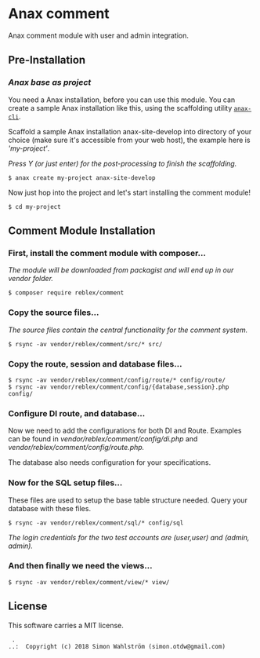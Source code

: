 Anax comment
==================================


Anax comment module with user and admin integration.



Pre-Installation
------------------

###  *Anax base as project*

You need a Anax installation, before you can use this module. You can create a sample Anax installation like this, using the scaffolding utility [`anax-cli`](https://github.com/canax/anax-cli).

Scaffold a sample Anax installation anax-site-develop into directory of your choice (make sure it's accessible from your web host), the example here is *'my-project'*.

*Press Y (or just enter) for the post-processing to finish the scaffolding.*

```
$ anax create my-project anax-site-develop
```

Now just hop into the project and let's start installing the comment module!

```
$ cd my-project
```


Comment Module Installation
------------------

### First, install the comment module with composer...

*The module will be downloaded from packagist and will end up in our *vendor* folder.*

```
$ composer require reblex/comment
```

### Copy the source files...

*The source files contain the central functionality for the comment system.*

```
$ rsync -av vendor/reblex/comment/src/* src/
```

### Copy the route, session and database files...

```
$ rsync -av vendor/reblex/comment/config/route/* config/route/
$ rsync -av vendor/reblex/comment/config/{database,session}.php config/
```

### Configure DI route, and database...

Now we need to add the configurations for both DI and Route. Examples can be found in *vendor/reblex/comment/config/di.php* and *vendor/reblex/comment/config/route.php.*

The database also needs configuration for your specifications.

### Now for the SQL setup files...


These files are used to setup the base table structure needed. Query your database with these files.

```
$ rsync -av vendor/reblex/comment/sql/* config/sql
```

*The login credentials for the two test accounts are (user,user) and (admin, admin).*


### And then finally we need the views...

```
$ rsync -av vendor/reblex/comment/view/* view/
```


License
------------------

This software carries a MIT license.



```
 .  
..:  Copyright (c) 2018 Simon Wahlström (simon.otdw@gmail.com)
```
